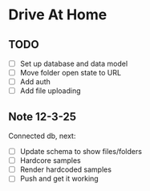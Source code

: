 # Drive At Home

## TODO

- [ ] Set up database and data model
- [ ] Move folder open state to URL
- [ ] Add auth
- [ ] Add file uploading

## Note 12-3-25

Connected db, next:

- [ ] Update schema to show files/folders
- [ ] Hardcore samples
- [ ] Render hardcoded samples
- [ ] Push and get it working
